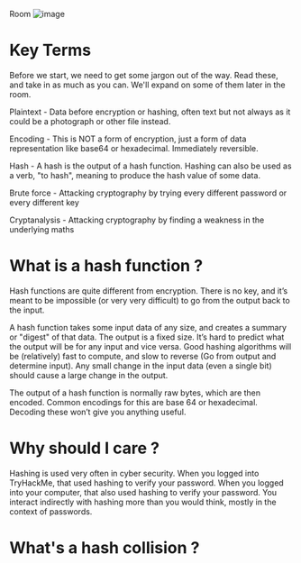 Room ![image](https://user-images.githubusercontent.com/112873207/225943219-d814dae2-85d7-4604-9e2a-d56e9fc248c7.png)


# Key Terms

Before we start, we need to get some jargon out of the way.
Read these, and take in as much as you can. We'll expand on some of them later in the room.

Plaintext - Data before encryption or hashing, often text but not always as it could be a photograph or other file instead.

Encoding - This is NOT a form of encryption, just a form of data representation like base64 or hexadecimal. Immediately reversible.

Hash - A hash is the output of a hash function. Hashing can also be used as a verb, "to hash", meaning to produce the hash value of some data.

Brute force - Attacking cryptography by trying every different password or every different key

Cryptanalysis - Attacking cryptography by finding a weakness in the underlying maths

# What is a hash function ? 

Hash functions are quite different from encryption. There is no key, and it’s meant to be impossible (or very very difficult) to go from the output back to the input.

A hash function takes some input data of any size, and creates a summary or "digest" of that data. The output is a fixed size. It’s hard to predict what the output will be for any input and vice versa. Good hashing algorithms will be (relatively) fast to compute, and slow to reverse (Go from output and determine input). Any small change in the input data (even a single bit) should cause a large change in the output.

The output of a hash function is normally raw bytes, which are then encoded. Common encodings for this are base 64 or hexadecimal. Decoding these won’t give you anything useful.

# Why should I care ? 

Hashing is used very often in cyber security. When you logged into TryHackMe, that used hashing to verify your password. When you logged into your computer, that also used hashing to verify your password. You interact indirectly with hashing more than you would think, mostly in the context of passwords.

# What's a hash collision ?







